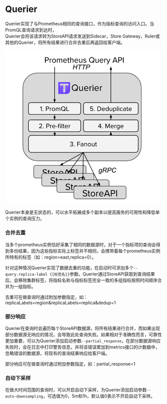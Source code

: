 # Querier

Querier实现了与Prometheus相同的查询接口，作为指标查询的访问入口。当PromQL查询请求到达时，  
Querier会将该请求转为StoreAPI请求发送到Sidecar，Store Gateway，Ruler或其他的Querier，将所有结果进行合并去重后再返回给客户端。

![](../../../.gitbook/assets/image%20%286%29.png)

Querier本身是无状态的，可以水平拓展成多个副本以提高服务的可用性和降低单个实例的查询压力。

### 合并去重

当多个prometheus实例恰好采集了相同的数据源时，对于一个指标项的查询会得到多份结果，因为这些指标实际上标签并不相同，会携带着每个prometheus实例所特有的标签（如：region=east,replica=0）。

针对这种情况Querier实现了数据去重的功能，在启动时可添加多个`--query.replica-label {{标签名}}`参数。Querier通过StoreAPI获取到查询结果后，会移除集群标签，将指标名称与指标标签完全一致的多组指标按照时间顺序合并为一组指标。

去重可在做查询时通过附加参数指定，如：replicaLabels=region&replicaLabels=replica&dedup=1

### 部分响应

Querier在查询时会遍历每个StoreAPI数据源，将所有结果进行合并，而如果出现部分数据源无响应的情况，会导致此处查询失败。如果相对于准确性而言，可靠性更加重要，可以为Querier添加启动参数`--partial_response`，在部分数据源响应失败时，会在日志中打印警告信息，并将该错误累加到metrics接口的计数器中，忽略错误的数据源，将现有的查询结果响应给客户端。

部分响应可在做查询时通过附加参数指定，如：partial\_response=1

### 自动下采样

在做大时间范围的查询时，可以开启自动下采样，为Querier添加启动参数`--auto-downsampling`，可选值为0，5m和1h，默认值0表示不开启自动下采样。

